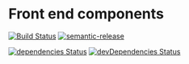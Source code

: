 # Front end components

[![Build Status][build-image]][build-url] [![semantic-release][sem-release-image]][sem-release-url]

[![dependencies Status](https://status.david-dm.org/gh/verndale/front-end-components.svg)](https://david-dm.org/verndale/front-end-components) [![devDependencies Status](https://status.david-dm.org/gh/verndale/front-end-components.svg?type=dev)](https://david-dm.org/verndale/front-end-components?type=dev)


[build-image]: https://www.travis-ci.com/verndale/front-end-components.svg?branch=main
[build-url]: https://travis-ci.com/github/verndale/front-end-components
[sem-release-image]: https://img.shields.io/badge/%20%20%F0%9F%93%A6%F0%9F%9A%80-semantic--release-e10079.svg
[sem-release-url]: https://github.com/semantic-release/semantic-release
